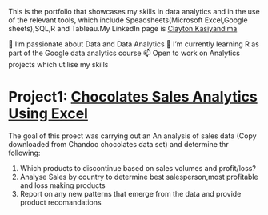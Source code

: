 This is the portfolio that showcases my skills in data analytics and in the use of the relevant tools, which include   Speadsheets(Microsoft Excel,Google sheets),SQL,R and Tableau.My LinkedIn page is  [Clayton Kasiyandima](https://www.linkedin.com/in/clayton-kasiyandima-95022861/)

👀 I’m passionate about Data and Data Analytics
🌱 I’m currently learning  R as part of the Google data analytics course 
📫 Open to work on Analytics projects which utilise my skills

# Project1: [Chocolates Sales Analytics Using Excel](https://github.com/claykays/Data-Analytics)

The goal of this proect was carrying out an An analysis of sales data (Copy downloaded from Chandoo chocolates data set) and determine thr following:

1)	Which products to discontinue based on sales volumes and profit/loss?
2)	Analyse Sales by country to determine best salesperson,most profitable and loss making products	
3)	Report on any new patterns that emerge from the data and provide product recomandations		


		

<!---
claykays/claykays is a ✨ special ✨ repository because its `README.md` (this file) appears on your GitHub profile.
You can click the Preview link to take a look at your changes.
--->
